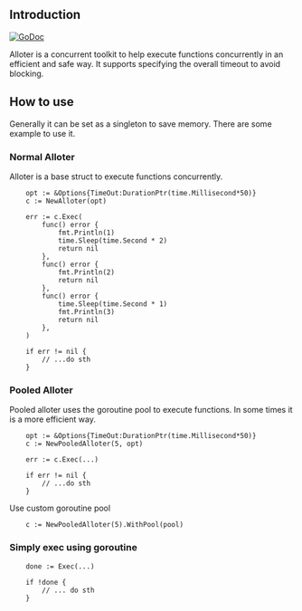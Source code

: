 ## Introduction
[![GoDoc](https://godoc.org/github.com/ITcathyh/alloter?status.svg)](https://godoc.org/github.com/guoquanwei/go-alloter)

Alloter is a concurrent toolkit to help execute functions concurrently in an efficient and safe way. 
It supports specifying the overall timeout to avoid blocking.

## How to use
Generally it can be set as a singleton to save memory. There are some example to use it.
### Normal Alloter
Alloter is a base struct to execute functions concurrently.
```
	opt := &Options{TimeOut:DurationPtr(time.Millisecond*50)}
	c := NewAlloter(opt)
	
	err := c.Exec(
		func() error {
			fmt.Println(1)
			time.Sleep(time.Second * 2)
			return nil
		},
		func() error {
			fmt.Println(2)
			return nil
		},
		func() error {
			time.Sleep(time.Second * 1)
			fmt.Println(3)
			return nil
		},
	)
	
	if err != nil {
		// ...do sth
	}
```
### Pooled Alloter
Pooled alloter uses the goroutine pool to execute functions. In some times it is a more efficient way.
```
	opt := &Options{TimeOut:DurationPtr(time.Millisecond*50)}
	c := NewPooledAlloter(5, opt)
	
	err := c.Exec(...)
	
	if err != nil {
		// ...do sth
	}
```
Use custom goroutine pool
```
	c := NewPooledAlloter(5).WithPool(pool)
```
### Simply exec using goroutine
```
	done := Exec(...)

	if !done {
		// ... do sth 
	}
```
